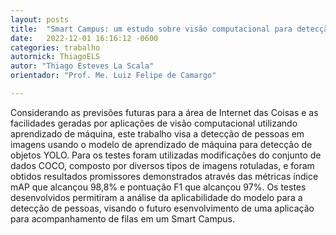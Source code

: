 ```yaml
---
layout: posts
title:  "Smart Campus: um estudo sobre visão computacional para detecção de pessoas em filas"
date:   2022-12-01 16:16:12 -0600
categories: trabalho
autornick: ThiagoELS
autor: "Thiago Esteves La Scala"
orientador: "Prof. Me. Luiz Felipe de Camargo"

---
```


Considerando as previsões futuras para a área de Internet das Coisas e as facilidades geradas por aplicações de visão computacional utilizando aprendizado de máquina, este trabalho visa a detecção de pessoas em imagens usando o modelo de aprendizado de máquina para detecção de objetos YOLO. Para os testes foram utilizadas modificações do conjunto de dados COCO, composto por diversos tipos de imagens rotuladas, e foram obtidos resultados promissores demonstrados através das métricas índice mAP que alcançou 98,8% e pontuação F1 que alcançou 97%. Os testes desenvolvidos permitiram a análise da aplicabilidade do modelo para a detecção de pessoas, visando o futuro esenvolvimento de uma aplicação para acompanhamento de filas em um Smart Campus.
